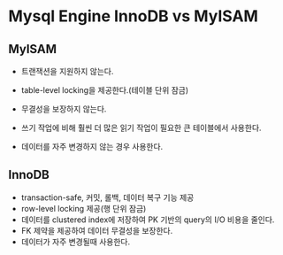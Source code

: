 # Mysql Engine InnoDB vs MyISAM



## MyISAM

- 트랜잭션을 지원하지 않는다.

- table-level locking을 제공한다.(테이블 단위 잠금)

- 무결성을 보장하지 않는다.

- 쓰기 작업에 비해 훨씬 더 많은 읽기 작업이 필요한 큰 테이블에서 사용한다.

- 데이터를 자주 변경하지 않는 경우 사용한다.

  

## InnoDB

- transaction-safe, 커밋, 롤백, 데이터 복구 기능 제공
- row-level locking 제공(행 단위 잠금)
- 데이터를 clustered index에 저장하여 PK 기반의 query의 I/O 비용을 줄인다.
- FK 제약을 제공하여 데이터 무결성을 보장한다.
- 데이터가 자주 변경될때 사용한다.